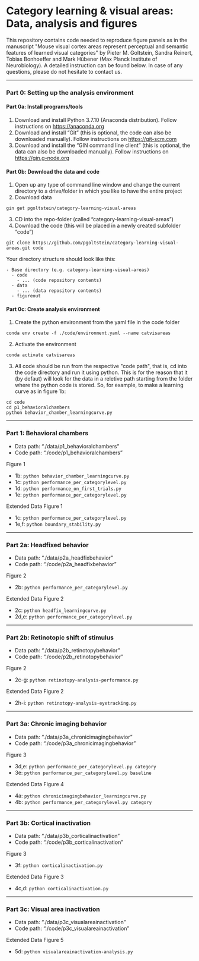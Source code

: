 # Category learning & visual areas: Data, analysis and figures

This repository contains code needed to reproduce figure panels as in the manuscript "Mouse visual cortex areas represent perceptual and semantic features of learned visual categories" by Pieter M. Goltstein, Sandra Reinert, Tobias Bonhoeffer and Mark Hübener (Max Planck Institute of Neurobiology). A detailed instruction can be found below. In case of any questions, please do not hesitate to contact us.

---

### Part 0: Setting up the analysis environment

#### Part 0a: Install programs/tools

1. Download and install Python 3.7.10 (Anaconda distribution). Follow instructions on https://anaconda.org
2. Download and install “Git” (this is optional, the code can also be downloaded manually). Follow instructions on https://git-scm.com
3. Download and install the “GIN command line client” (this is optional, the data can also be downloaded manually). Follow instructions on https://gin.g-node.org

#### Part 0b: Download the data and code

1. Open up any type of command line window and change the current directory to a drive/folder in which you like to have the entire project
2. Download data

``` gin get pgoltstein/category-learning-visual-areas ```

3. CD into the repo-folder (called “category-learning-visual-areas”)
4. Download the code (this will be placed in a newly created subfolder “code”)

``` git clone https://github.com/pgoltstein/category-learning-visual-areas.git code ```

Your directory structure should look like this:

```
- Base directory (e.g. category-learning-visual-areas)
  - code
    - ... (code repository contents)
  - data
    - ... (data repository contents)
  - figureout
```

#### Part 0c: Create analysis environment

1. Create the python environment from the yaml file in the code folder

``` conda env create -f ./code/environment.yaml --name catvisareas ```

2. Activate the environment

```conda activate catvisareas ```

3. All code should be run from the respective "code path", that is, cd into the code directory and run it using python. This is for the reason that it (by defaut) will look for the data in a reletive path starting from the folder where the python code is stored. So, for example, to make a learning curve as in figure 1b:
```
cd code
cd p1_behavioralchambers
python behavior_chamber_learningcurve.py
```

---

### Part 1: Behavioral chambers

* Data path: “./data/p1_behavioralchambers”
* Code path: “./code/p1_behavioralchambers”

Figure 1
* 1b: ``` python behavior_chamber_learningcurve.py ```
*	1c: ``` python performance_per_categorylevel.py ```
*	1d: ``` python performance_on_first_trials.py ```
*	1e: ``` python performance_per_categorylevel.py ```

Extended Data Figure 1
*	1c: ``` python performance_per_categorylevel.py ```
*	1e,f: ``` python boundary_stability.py ```

---

### Part 2a: Headfixed behavior

* Data path: “./data/p2a_headfixbehavior”
* Code path: “./code/p2a_headfixbehavior”

Figure 2
*	2b: ``` python performance_per_categorylevel.py ```

Extended Data Figure 2
*	2c: ``` python headfix_learningcurve.py ```
*	2d,e: ``` python performance_per_categorylevel.py ```

---

### Part 2b: Retinotopic shift of stimulus

* Data path: “./data/p2b_retinotopybehavior”
* Code path: “./code/p2b_retinotopybehavior”

Figure 2
*	2c-g: ``` python retinotopy-analysis-performance.py ```

Extended Data Figure 2
*	2h-i: ``` python retinotopy-analysis-eyetracking.py ```

---

### Part 3a: Chronic imaging behavior

* Data path: “./data/p3a_chronicimagingbehavior”
* Code path: “./code/p3a_chronicimagingbehavior”

Figure 3
* 3d,e: ``` python performance_per_categorylevel.py category ```
* 3e: ``` python performance_per_categorylevel.py baseline ```

Extended Data Figure 4
* 4a: ``` python chronicimagingbehavior_learningcurve.py ```
* 4b: ``` python performance_per_categorylevel.py category ```

---

### Part 3b: Cortical inactivation

* Data path: “./data/p3b_corticalinactivation”
* Code path: “./code/p3b_corticalinactivation”

Figure 3
* 3f: ``` python corticalinactivation.py ```

Extended Data Figure 3
* 4c,d: ``` python corticalinactivation.py ```

---

### Part 3c: Visual area inactivation

* Data path: “./data/p3c_visualareainactivation”
* Code path: “./code/p3c_visualareainactivation”

Extended Data Figure 5
* 5d: ``` python visualareainactivation-analysis.py ```
